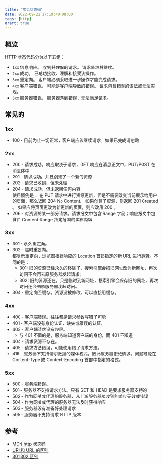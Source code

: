 ```yaml
---
title: '常见状态码'
date: 2022-09-22T17:19:40+08:00
tags: [http]
draft: true
---
```


## 概览

HTTP 状态代码分为以下五组：

- `1xx` 信息响应。 收到并理解的请求。 请求处理将继续。
- `2xx` 成功。 已成功接收、理解和接受该操作。
- `3xx` 重定向。 客户端必须采取进一步操作才能完成请求。
- `4xx` 客户端错误。 可能是客户端导致的错误。 请求包含错误的语法或无法实现。
- `5xx` 服务器错误。 服务器遇到错误，无法满足请求。

## 常见的

### 1xx

- 100 - 目前为止一切正常，客户端应该继续请求，如果已完成请忽略

### 2xx

- 200 - 请求成功。响应取决于请求，GET 响应在消息正文中，PUT/POST 在消息体中
- 201 - 请求成功，并且创建了一个新的资源
- 202 - 请求已收到，但未处理
- 204 - 请求成功，但未返回任何内容  
   使用惯例是：
  在 PUT 请求中进行资源更新，但是不需要改变当前展示给用户的页面，那么返回 204 No Content。
  如果创建了资源，则返回 201 Created 。
  如果应将页面更改为新更新的页面，则应改用 200 。
- 206 - 对资源的某一部分请求。请求报文中包含 Range 字段；响应报文中包含由 Content-Range 指定范围的实体内容

### 3xx

- 301 - 永久重定向。
- 302 - 临时重定向。  
  都表示重定向，浏览器根据响应的 Location 首部指定的新 URL 进行跳转。不同的是：
  - 301: 旧的资源已经永久的移除了，搜索引擎会把旧网址改为新网址，再次访问不会再去原服务器发起请求;
  - 302: 旧的资源还在，只是临时到新网址，搜索引擎会保存旧的网址，再次访问还会去原服务器发起访问。
- 304 - 重定向至缓存。资源没被修改，可以直接用缓存。

### 4xx

- 400 - 客户端错误。往往都是请求参数写错了可能
- 401 - 客户端没有身份认证，缺失或错误的认证。
- 403 - 客户端请求没有权限。
  - 与 401 不同的是，服务端知道客户端的身份，而 401 不知道
- 404 - 请求资源不存在。
- 405 - 请求方法错误，可能使用错了请求方法。
- 415 - 服务器不支持请求数据的媒体格式，因此服务器拒绝请求。问题可能在 Content-Type 或 Content-Encoding 首部中指定的格式。

### 5xx

- 500 - 服务端错误。
- 501 - 服务器不支持请求方法。只有 GET 和 HEAD 是要求服务器支持的
- 502 - 作为网关或代理的服务器，从上游服务器接收到的响应无效或错误
- 504 - 作为网关或代理的服务器无法及时获得响应
- 503 - 服务器没有准备好处理请求
- 505 - 服务器不支持请求 HTTP 版本

## 参考

- [MDN http 状态码](https://developer.mozilla.org/zh-CN/docs/Web/HTTP/Status)
- [URI 和 URL 的区别](https://www.cnblogs.com/blknemo/p/13198506.html)
- [301,302 区别](https://blog.csdn.net/u010142437/article/details/79541205)
